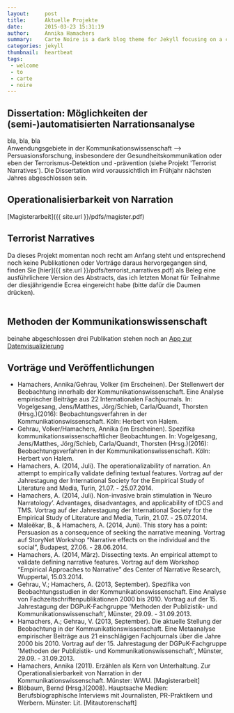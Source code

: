 ```yaml
---
layout:     post
title:      Aktuelle Projekte
date:       2015-03-23 15:31:19
author:     Annika Hamachers
summary:    Carte Noire is a dark blog theme for Jekyll focusing on a clear reading experience.
categories: jekyll
thumbnail:  heartbeat
tags:
 - welcome
 - to
 - carte
 - noire
---
```


## Dissertation: Möglichkeiten der (semi-)automatisierten Narrationsanalyse
bla, bla, bla      
Anwendungsgebiete in der Kommunikationswissenschaft --> Persuasionsforschung, insbesondere der Gesundheitskommunikation oder eben der Terrorismus-Detektion und -prävention (siehe Projekt 'Terrorist Narratives'). Die Dissertation wird voraussichtlich im Frühjahr nächsten Jahres abgeschlossen sein.
<br>

## Operationalisierbarkeit von Narration
[Magisterarbeit]({{ site.url }}/pdfs/magister.pdf)

## Terrorist Narratives
Da dieses Projekt momentan noch recht am Anfang steht und entsprechend noch keine Publikationen oder Vorträge daraus hervorgegangen sind, finden Sie [hier]({{ site.url }}/pdfs/terrorist_narratives.pdf) als Beleg eine ausführlichere Version des Abstracts, das ich letzten Monat für Teilnahme der diesjährigendie Ecrea eingereicht habe (bitte dafür die Daumen drücken).   
<br>

## Methoden der Kommunikationswissenschaft
beinahe abgeschlossen
drei Publikation stehen noch an
[App zur Datenvisualizierung](https://shinika.shinyapps.io/CommunicationMethods/)

## Vorträge und Veröffentlichungen
- Hamachers, Annika/Gehrau, Volker (im Erscheinen). Der Stellenwert der Beobachtung innerhalb der Kommunikationswissenschaft. Eine Analyse empirischer Beiträge aus 22 Internationalen Fachjournals. In: Vogelgesang, Jens/Matthes, Jörg/Schieb, Carla/Quandt, Thorsten  (Hrsg.)(2016): Beobachtungsverfahren in der Kommunikationswissenschaft. Köln: Herbert von Halem.
- Gehrau, Volker/Hamachers, Annika (im Erscheinen). Spezifika kommunikationswissenschaftlicher Beobachtungen. In: Vogelgesang, Jens/Matthes, Jörg/Schieb, Carla/Quandt, Thorsten (Hrsg.)(2016): Beobachtungsverfahren in der Kommunikationswissenschaft. Köln:  Herbert von Halem.
- Hamachers, A. (2014, Juli). The operationalizability of narration. An attempt to empirically validate defining textual features. Vortrag auf der Jahrestagung der International Society for the Empirical Study of Literature and Media, Turin, 21.07. - 25.07.2014.
- Hamachers, A. (2014, Juli). Non-invasive brain stimulation in ‘Neuro Narratology’. Advantages, disadvantages, and applicability of tDCS and TMS. Vortrag auf der Jahrestagung der International Society for the Empirical Study of Literature and Media, Turin, 21.07. - 25.07.2014. 
- Maleĕkar, B., & Hamachers, A. (2014, Juni). This story has a point: Persuasion as a consequence of seeking the narrative meaning. Vortrag auf StoryNet Workshop “Narrative effects on the individual and the social”, Budapest, 27.06. - 28.06.2014. 
- Hamachers, A. (2014, März). Dissecting texts. An empirical attempt to validate defining narrative features. Vortrag auf dem Workshop “Empirical Approaches to Narrative” des Center of Narrative Research, Wuppertal, 15.03.2014. 
- Gehrau, V.; Hamachers, A. (2013, September). Spezifika von Beobachtungsstudien in der Kommunikationswissenschaft. Eine Analyse von Fachzeitschriftenpublikationen 2000 bis 2010. Vortrag auf der 15. Jahrestagung der DGPuK-Fachgruppe 'Methoden der Publizistik- und Kommunikationswissenschaft', Münster, 29.09. - 31.09.2013.
- Hamachers, A.; Gehrau, V. (2013, September). Die aktuelle Stellung der Beobachtung in der Kommunikationswissenschaft. Eine Metaanalyse empirischer Beiträge aus 21 einschlägigen Fachjournals über die Jahre 2000 bis 2010. Vortrag auf der 15. Jahrestagung der DGPuK-Fachgruppe 'Methoden der Publizistik- und Kommunikationswissenschaft', Münster, 29.09. - 31.09.2013.  
- Hamachers, Annika (2011). Erzählen als Kern von Unterhaltung. Zur Operationalisierbarkeit von Narration in der Kommunikationswissenschaft. Münster: WWU. [Magisterarbeit]
- Blöbaum, Bernd (Hrsg.)(2008). Hauptsache Medien: Berufsbiographische Interviews mit  Journalisten, PR-Praktikern und Werbern. Münster: Lit. [Mitautorenschaft]

  


